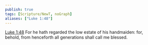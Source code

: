 ```yaml
---
publish: true
tags: [Scripture/NewT, noGraph]
aliases: ["Luke 1:48"]
---
```

[Luke 1:48](https://churchofjesuschrist.org/study/scriptures/nt/luke/1?lang=eng&id=p48#p48) For he hath regarded the low estate of his handmaiden: for, behold, from henceforth all generations shall call me blessed.

